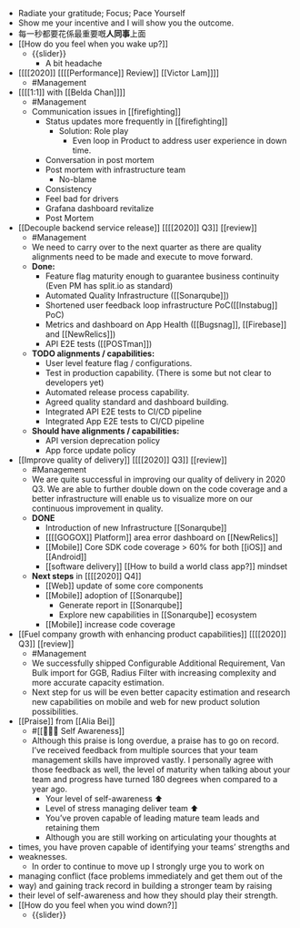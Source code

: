 - Radiate your gratitude; Focus; Pace Yourself
- Show me your incentive and I will show you the outcome.
- 每一秒都要花係最重要嘅**人同事**上面
- [[How do you feel when you wake up?]]
    - {{slider}}
        - A bit headache 
- [[[[2020]] [[[[Performance]] Review]] [[Victor Lam]]]]
    - #Management
- [[[[1:1]] with [[Belda Chan]]]]
    - #Management
    - Communication issues in [[firefighting]]
        - Status updates more frequently in [[firefighting]]
            - Solution: Role play
                - Even loop in Product to address user experience in down time.
        - Conversation in post mortem
        - Post mortem with infrastructure team
            - No-blame
        - Consistency
        - Feel bad for drivers
        - Grafana dashboard revitalize
        - Post Mortem
- [[Decouple backend service release]] [[[[2020]] Q3]] [[review]]
    - #Management
    - We need to carry over to the next quarter as there are quality alignments need to be made and execute to move forward.
    - **Done:**
        - Feature flag maturity enough to guarantee business continuity (Even PM has split.io as standard)
        - Automated Quality Infrastructure ([[Sonarqube]])
        - Shortened user feedback loop infrastructure PoC([[Instabug]] PoC)
        - Metrics and dashboard on App Health ([[Bugsnag]], [[Firebase]] and [[NewRelics]])
        - API E2E tests ([[POSTman]])
    - **TODO alignments / capabilities:**
        - User level feature flag / configurations.
        - Test in production capability. (There is some but not clear to developers yet)
        - Automated release process capability.
        - Agreed quality standard and dashboard building.
        - Integrated API E2E tests to CI/CD pipeline
        - Integrated App E2E tests to CI/CD pipeline
    - **Should have alignments / capabilities:**
        - API version deprecation policy
        - App force update policy
- [[Improve quality of delivery]] [[[[2020]] Q3]] [[review]]
    - #Management
    - We are quite successful in improving our quality of delivery in 2020 Q3. We are able to further double down on the code coverage and a better infrastructure will enable us to visualize more on our continuous improvement in quality.
    - **DONE**
        - Introduction of new Infrastructure [[Sonarqube]]
        - [[[[GOGOX]] Platform]] area error dashboard on [[NewRelics]]
        - [[Mobile]] Core SDK code coverage > 60% for both [[iOS]] and [[Android]]
        - [[software delivery]] [[How to build a world class app?]] mindset
    - **Next steps** in [[[[2020]] Q4]]
        - [[Web]] update of some core components
        - [[Mobile]] adoption of [[Sonarqube]]
            - Generate report in [[Sonarqube]]
            - Explore new capabilities in [[Sonarqube]] ecosystem 
        - [[Mobile]] increase code coverage
- [[Fuel company growth with enhancing product capabilities]] [[[[2020]] Q3]] [[review]]
    - #Management
    - We successfully shipped Configurable Additional Requirement, Van Bulk import for GGB, Radius Filter with increasing complexity and more accurate capacity estimation.
    - Next step for us will be even better capacity estimation and research new capabilities on mobile and web for new product solution possibilities.
- [[Praise]] from [[Alia Bei]]
    - #[[🧘🏻‍♂️ Self Awareness]]
    - Although this praise is long overdue, a praise has to go on record. I’ve received feedback from multiple sources that your team management skills have improved vastly. I personally agree with those feedback as well, the level of maturity when talking about your team and progress have turned 180 degrees when compared to a year ago.
        - Your level of self-awareness ⬆️
        - Level of stress managing deliver team ⬆️
        - You’ve proven capable of leading mature team leads and retaining them
        - Although you are still working on articulating your thoughts at 
- times, you have proven capable of identifying your teams’ strengths and 
- weaknesses.
    - In order to continue to move up I strongly urge you to work on 
- managing conflict (face problems immediately and get them out of the 
- way) and gaining track record in building a stronger team by raising 
- their level of self-awareness and how they should play their strength.
- [[How do you feel when you wind down?]]
    - {{slider}}
